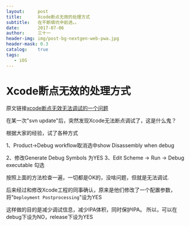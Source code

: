 ```yaml
---
layout:     post
title:      Xcode断点无效的处理方式
subtitle:   在不断填坑中前进。。
date:       2017-07-06
author:     三十一
header-img: img/post-bg-nextgen-web-pwa.jpg
header-mask: 0.3
catalog:    true
tags:
   - iOS
---
```


# Xcode断点无效的处理方式

原文链接[xcode断点无效无法调试的一个问题](http://blog.csdn.net/skylin19840101/article/details/72185975)

在某一次"svn update"后，突然发现Xcode无法断点调试了，这是什么鬼？

根据大家的经验，试了各种方式

1、Product->Debug workflow取消选中show Disassembly when debug

2、修改Generate Debug Symbols 为YES
3、Edit Scheme -> Run -> Debug executable 勾选


按照上面的方法检查一遍，一切都是OK的，没啥问题，但就是无法调试.


后来经过和修改Xcode工程的同事确认，原来是他们修改了一个配置参数，将"`Deployment Postprocessing`"设为YES


这样做的目的是减少调试信息，减少IPA体积，同时保护IPA。
所以，可以在debug下设为NO，release下设为YES

